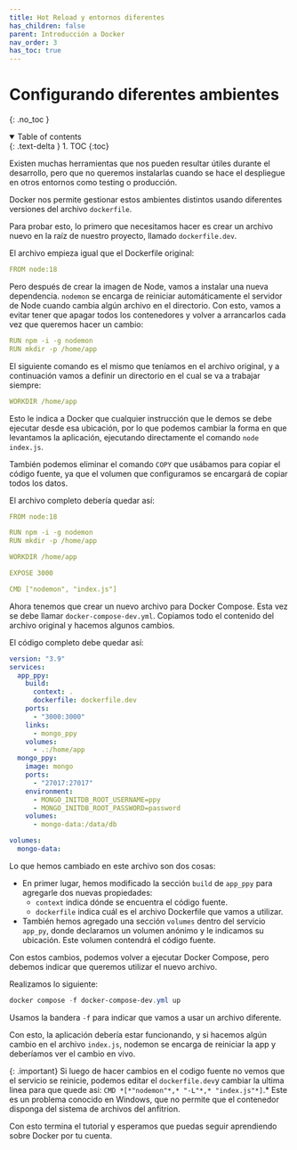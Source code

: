 ```yaml
---
title: Hot Reload y entornos diferentes
has_children: false
parent: Introducción a Docker
nav_order: 3
has_toc: true
---
```

# Configurando diferentes ambientes
{: .no_toc }

<details open markdown="block">
  <summary>
    Table of contents
  </summary>
  {: .text-delta }
1. TOC
{:toc}
</details>


Existen muchas herramientas que nos pueden resultar útiles durante el desarrollo, pero que no queremos instalarlas cuando se hace el despliegue en otros entornos como testing o producción.

Docker nos permite gestionar estos ambientes distintos usando diferentes versiones del archivo `dockerfile`.

Para probar esto, lo primero que necesitamos hacer es crear un archivo nuevo en la raíz de nuestro proyecto, llamado `dockerfile.dev`.

El archivo empieza igual que el Dockerfile original:

```yaml
FROM node:18
```

Pero después de crear la imagen de Node, vamos a instalar una nueva dependencia. `nodemon` se encarga de reiniciar automáticamente el servidor de Node cuando cambia algún archivo en el directorio. Con esto, vamos a evitar tener que apagar todos los contenedores y volver a arrancarlos cada vez que queremos hacer un cambio:

```yaml
RUN npm -i -g nodemon
RUN mkdir -p /home/app
```

El siguiente comando es el mismo que teníamos en el archivo original, y a continuación vamos a definir un directorio en el cual se va a trabajar siempre:

```yaml
WORKDIR /home/app
```

Esto le indica a Docker que cualquier instrucción que le demos se debe ejecutar desde esa ubicación, por lo que podemos cambiar la forma en que levantamos la aplicación, ejecutando directamente el comando `node index.js`.

También podemos eliminar el comando `COPY` que usábamos para copiar el código fuente, ya que el volumen que configuramos se encargará de copiar todos los datos.

El archivo completo debería quedar así:

```yaml
FROM node:18

RUN npm -i -g nodemon
RUN mkdir -p /home/app

WORKDIR /home/app

EXPOSE 3000

CMD ["nodemon", "index.js"]
```

Ahora tenemos que crear un nuevo archivo para Docker Compose. Esta vez se debe llamar `docker-compose-dev.yml`. Copiamos todo el contenido del archivo original y hacemos algunos cambios.

El código completo debe quedar así:

```yaml
version: "3.9"
services:
  app_ppy:
    build: 
      context: .
      dockerfile: dockerfile.dev
    ports:
      - "3000:3000"
    links:
      - mongo_ppy
    volumes:
      - .:/home/app
  mongo_ppy:
    image: mongo
    ports:
      - "27017:27017"
    environment:
      - MONGO_INITDB_ROOT_USERNAME=ppy
      - MONGO_INITDB_ROOT_PASSWORD=password
    volumes:
      - mongo-data:/data/db

volumes:
  mongo-data:
```

Lo que hemos cambiado en este archivo son dos cosas:

- En primer lugar, hemos modificado la sección `build` de `app_ppy` para agregarle dos nuevas propiedades:
    - `context` indica dónde se encuentra el código fuente.
    - `dockerfile` indica cuál es el archivo Dockerfile que vamos a utilizar.
- También hemos agregado una sección `volumes` dentro del servicio `app_py`, donde declaramos un volumen anónimo y le indicamos su ubicación. Este volumen contendrá el código fuente.

Con estos cambios, podemos volver a ejecutar Docker Compose, pero debemos indicar que queremos utilizar el nuevo archivo.

Realizamos lo siguiente:

```powershell
docker compose -f docker-compose-dev.yml up
```

Usamos la bandera `-f` para indicar que vamos a usar un archivo diferente.

Con esto, la aplicación debería estar funcionando, y si hacemos algún cambio en el archivo `index.js`, nodemon se encarga de reiniciar la app y deberíamos ver el cambio en vivo.

{: .important}
Si luego de hacer cambios en el codigo fuente no vemos que el servicio se reinicie, podemos editar el `dockerfile.dev`y cambiar la ultima linea para que quede asi: `CMD *[*"nodemon"*,* "-L"*,* "index.js"*]`.* Este es un problema conocido en Windows, que no permite que el contenedor disponga del sistema de archivos del anfitrion.

Con esto termina el tutorial y esperamos que puedas seguir aprendiendo sobre Docker por tu cuenta.
